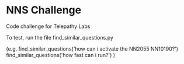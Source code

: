 # NNS Challenge
 
Code challenge for Telepathy Labs

To test, run the file find_similar_questions.py

(e.g. 
find_similar_questions('how can i activate the NN2055 NN10190?')
find_similar_questions('how fast can i run?')
)